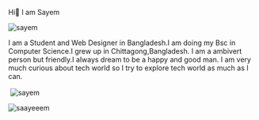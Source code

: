 Hi👋
I am Sayem
<p align="left"> <img src="https://komarev.com/ghpvc/?username=saayeeem&label=Profile%20views&color=0e75b6&style=flat" alt="sayem" /> </p>
I am a Student and Web Designer in Bangladesh.I am doing my Bsc in Computer Science.I grew up in Chittagong,Bangladesh.
I am a ambivert person but friendly.I always dream to be a happy and good man.
I am very much curious about tech world so I try to explore tech world as much as I can.
<p>&nbsp;<img align="center" src="https://github-readme-stats.vercel.app/api?username=saayeeem&show_icons=true&locale=en" alt="sayem" /></p>

<p><img align="center" src="https://github-readme-streak-stats.herokuapp.com/?user=saayeeem&" alt="saayeeem" /></p>
